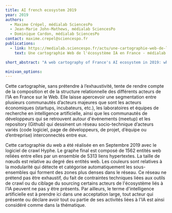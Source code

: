 ```yaml
---
title: AI french ecosystem 2019
year: 2019
authors:
  - Maxime Crépel, médialab SciencesPo
  - Jean-Marie John-Mathews, médialab SciencesPo
  - Dominique Cardon, médialab SciencesPo
contact: maxime.crepel@sciencespo.fr
publications:
  - link: https://medialab.sciencespo.fr/actu/une-cartographie-web-de-lecosysteme-ia-en-france/
    text: Une cartographie Web de l'écosystème IA en France - médialab Sciences Po - 2019

short_abstract: "A web cartography of France's AI ecosystem in 2019: who are the main actors and how do they cite each other on the web?"

minivan_options:
---
```


Cette cartographie, sans prétendre à l’exhaustivité, tente de rendre compte de la composition et de la structure relationnelle des différents acteurs de l’IA en France sur le Web. Elle laisse apercevoir une segmentation entre plusieurs communautés d’acteurs majeures que sont les acteurs économiques (startups, incubateurs, etc.), les laboratoires et équipes de recherche en intelligence artificielle, ainsi que les communautés de développeurs qui se retrouvent autour d'événements (meetup) et les repository (Github) qui dessinent un réseau socio-technique d’acteurs variés (code logiciel, page de développeurs, de projet, d’équipe ou d’entreprise) interconnectés entre eux.

Cette cartographie du web a été réalisée en en Septembre 2019 avec le logiciel de crawl Hyphe. Le graphe final est composé de 1562 entités web reliées entre elles par un ensemble de 5313 liens hypertextes. La taille de nœuds est relative au degré des entités web. Les couleurs sont relatives à la modularité qui détecte et catégorise automatiquement les sous-ensembles qui forment des zones plus denses dans le réseau. Ce réseau ne prétend pas être exhaustif, du fait de contraintes techniques liées aux outils de crawl ou du ciblage du sourcing certains acteurs de l'écosystème liés à l’IA peuvent ne pas y être présents. Par ailleurs, le terme d'intelligence artificielle est à prendre ici dans une acceptation large, tout acteur qui présente ou déclare avoir tout ou partie de ses activités liées à l'IA est ainsi considéré comme dans la thématique.
